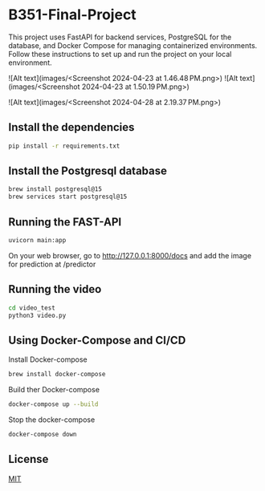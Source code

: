 # B351-Final-Project

This project uses FastAPI for backend services, PostgreSQL for the database, and Docker Compose for managing containerized environments. Follow these instructions to set up and run the project on your local environment.

![Alt text](images/<Screenshot 2024-04-23 at 1.46.48 PM.png>)
![Alt text](images/<Screenshot 2024-04-23 at 1.50.19 PM.png>)

![Alt text](images/<Screenshot 2024-04-28 at 2.19.37 PM.png>)

## Install the dependencies

```bash 
pip install -r requirements.txt
```

## Install the Postgresql database

```bash 
brew install postgresql@15
brew services start postgresql@15
```
## Running the FAST-API


```bash 
uvicorn main:app
```

On your web browser, go to http://127.0.0.1:8000/docs and add the image for prediction at /predictor


## Running the video

```bash 
cd video_test
python3 video.py
```



## Using Docker-Compose and CI/CD

Install Docker-compose

```bash
brew install docker-compose
```
Build ther Docker-compose

```bash 
docker-compose up --build
```

Stop the docker-compose

```bash 
docker-compose down
```


## License

[MIT](https://choosealicense.com/licenses/mit/)


